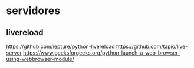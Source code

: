 # servidores

## livereload
https://github.com/lepture/python-livereload
https://github.com/tapio/live-server
https://www.geeksforgeeks.org/python-launch-a-web-browser-using-webbrowser-module/
